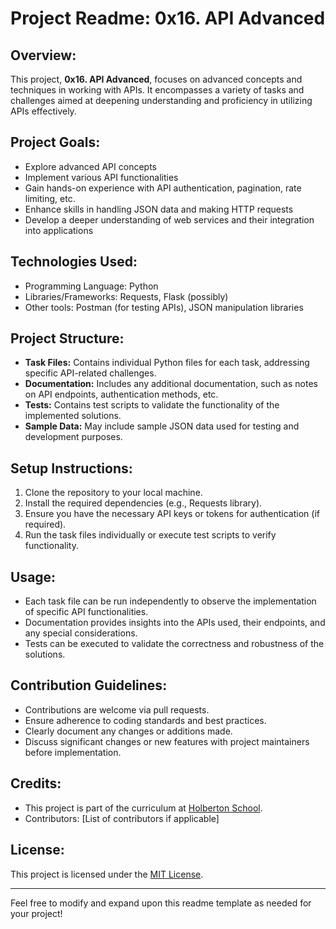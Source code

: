 # Project Readme: 0x16. API Advanced

## Overview:
This project, **0x16. API Advanced**, focuses on advanced concepts and techniques in working with APIs. It encompasses a variety of tasks and challenges aimed at deepening understanding and proficiency in utilizing APIs effectively.

## Project Goals:
- Explore advanced API concepts
- Implement various API functionalities
- Gain hands-on experience with API authentication, pagination, rate limiting, etc.
- Enhance skills in handling JSON data and making HTTP requests
- Develop a deeper understanding of web services and their integration into applications

## Technologies Used:
- Programming Language: Python
- Libraries/Frameworks: Requests, Flask (possibly)
- Other tools: Postman (for testing APIs), JSON manipulation libraries

## Project Structure:
- **Task Files:** Contains individual Python files for each task, addressing specific API-related challenges.
- **Documentation:** Includes any additional documentation, such as notes on API endpoints, authentication methods, etc.
- **Tests:** Contains test scripts to validate the functionality of the implemented solutions.
- **Sample Data:** May include sample JSON data used for testing and development purposes.

## Setup Instructions:
1. Clone the repository to your local machine.
2. Install the required dependencies (e.g., Requests library).
3. Ensure you have the necessary API keys or tokens for authentication (if required).
4. Run the task files individually or execute test scripts to verify functionality.

## Usage:
- Each task file can be run independently to observe the implementation of specific API functionalities.
- Documentation provides insights into the APIs used, their endpoints, and any special considerations.
- Tests can be executed to validate the correctness and robustness of the solutions.

## Contribution Guidelines:
- Contributions are welcome via pull requests.
- Ensure adherence to coding standards and best practices.
- Clearly document any changes or additions made.
- Discuss significant changes or new features with project maintainers before implementation.

## Credits:
- This project is part of the curriculum at [Holberton School](https://www.holbertonschool.com/).
- Contributors: [List of contributors if applicable]

## License:
This project is licensed under the [MIT License](LICENSE).

---

Feel free to modify and expand upon this readme template as needed for your project!
